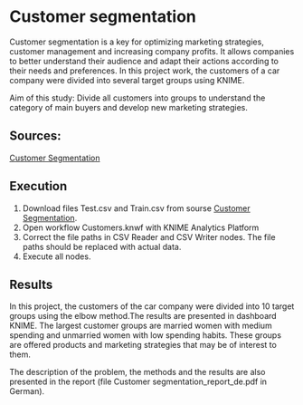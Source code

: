 # Customer segmentation

Customer segmentation is a key for optimizing marketing strategies, customer management and increasing company profits. It allows companies to better understand their audience and adapt their actions according to their needs and preferences.
In this project work, the customers of a car company were divided into several target groups using KNIME.

Aim of this study:
Divide all customers into groups to understand the category of main buyers and develop new marketing strategies.

## Sources:

[Customer Segmentation](https://www.kaggle.com/datasets/vetrirah/customer)

## Execution

1. Download files Test.csv and Train.csv from sourse [Customer Segmentation](https://www.kaggle.com/datasets/vetrirah/customer).
2. Open workflow Customers.knwf with KNIME Analytics Platform
3. Correct the file paths in CSV Reader and CSV Writer nodes. The file paths should be replaced with actual data.
4. Execute all nodes.

## Results

In this project, the customers of the car company were divided into 10 target groups using the elbow method.The results are presented in dashboard KNIME. The largest customer groups are married women with medium spending and unmarried women with low spending habits. These groups are offered products and marketing strategies that may be of interest to them.

The description of the problem, the methods and the results are  also presented in the report (file Customer segmentation_report_de.pdf in German).
